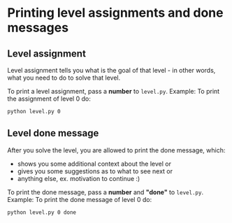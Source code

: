# Printing level assignments and done messages

## Level assignment

Level assignment tells you what is the goal of that level - in other words, what you need to do to solve that level.

To print a level assignment, pass a **number** to `level.py`. Example: To print the assignment of level 0 do:

```bash
python level.py 0
```

## Level done message

After you solve the level, you are allowed to print the done message, which:
- shows you some additional context about the level or
- gives you some suggestions as to what to see next or
- anything else, ex. motivation to continue  :)

To print the done message, pass a **number** and **"done"** to `level.py`. Example: To print the done message of level 0 do:

```bash
python level.py 0 done
```
